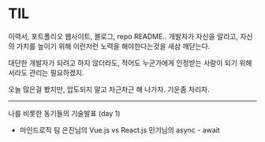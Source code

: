 # TIL

이력서, 포트폴리오 웹사이트, 블로그, repo README..
개발자가 자신을 알리고, 자신의 가치를 높이기 위해 이런저런 노력을 해야한다는것을 새삼 깨닫는다.

대단한 개발자가 되려고 하지 않더라도, 적어도 누군가에게 인정받는 사람이 되기 위해서라도 관리는 필요하겠지.

오늘 많은걸 봤지만, 압도되지 말고 차근차근 해 나가자. 기운좀 차리자.

---

나를 비롯한 동기들의 기술발표 (day 1)

- 마인드로직 팀
은진님의 Vue.js vs React.js
민기님의 async - await
<!--stackedit_data:
eyJoaXN0b3J5IjpbMTQ5ODYwOTQ2NSwtMTcxOTk0OTE2NywtNT
UyNDk0NTk1XX0=
-->